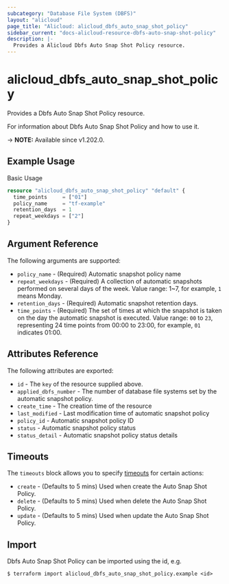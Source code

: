 ```yaml
---
subcategory: "Database File System (DBFS)"
layout: "alicloud"
page_title: "Alicloud: alicloud_dbfs_auto_snap_shot_policy"
sidebar_current: "docs-alicloud-resource-dbfs-auto-snap-shot-policy"
description: |-
  Provides a Alicloud Dbfs Auto Snap Shot Policy resource.
---
```


# alicloud_dbfs_auto_snap_shot_policy

Provides a Dbfs Auto Snap Shot Policy resource.

For information about Dbfs Auto Snap Shot Policy and how to use it.

-> **NOTE:** Available since v1.202.0.

## Example Usage

Basic Usage

```terraform
resource "alicloud_dbfs_auto_snap_shot_policy" "default" {
  time_points     = ["01"]
  policy_name     = "tf-example"
  retention_days  = 1
  repeat_weekdays = ["2"]
}
```

## Argument Reference

The following arguments are supported:
* `policy_name` - (Required) Automatic snapshot policy name
* `repeat_weekdays` - (Required) A collection of automatic snapshots performed on several days of the week. Value range: 1~7, for example, `1` means Monday.
* `retention_days` - (Required) Automatic snapshot retention days.
* `time_points` - (Required) The set of times at which the snapshot is taken on the day the automatic snapshot is executed. Value range: `00` to `23`, representing 24 time points from 00:00 to 23:00, for example, `01` indicates 01:00.


## Attributes Reference

The following attributes are exported:
* `id` - The `key` of the resource supplied above.
* `applied_dbfs_number` - The number of database file systems set by the automatic snapshot policy.
* `create_time` - The creation time of the resource
* `last_modified` - Last modification time of automatic snapshot policy
* `policy_id` - Automatic snapshot policy ID
* `status` - Automatic snapshot policy status
* `status_detail` - Automatic snapshot policy status details

## Timeouts

The `timeouts` block allows you to specify [timeouts](https://www.terraform.io/docs/configuration-0-11/resources.html#timeouts) for certain actions:
* `create` - (Defaults to 5 mins) Used when create the Auto Snap Shot Policy.
* `delete` - (Defaults to 5 mins) Used when delete the Auto Snap Shot Policy.
* `update` - (Defaults to 5 mins) Used when update the Auto Snap Shot Policy.

## Import

Dbfs Auto Snap Shot Policy can be imported using the id, e.g.

```shell
$ terraform import alicloud_dbfs_auto_snap_shot_policy.example <id>
```